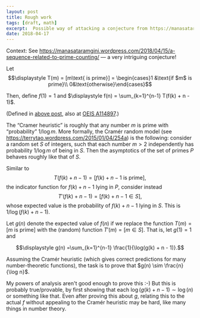 ```yaml
---
layout: post
title: Rough work
tags: [draft, math]
excerpt:  Possible way of attacking a conjecture from https://manasataramgini.wordpress.com/2018/04/15
date: 2018-04-17
---
```


Context: See <https://manasataramgini.wordpress.com/2018/04/15/a-sequence-related-to-prime-counting/> — a very intriguing conjecture!

Let $$\displaystyle T(m) = [m\text{ is prime}] = \begin{cases}1 &\text{if $m$ is prime}\\ 0&\text{otherwise}\end{cases}$$

Then, define $f(1) = 1$ and $\displaystyle f(n) = \sum_{k=1}^{n-1} T(f(k) + n - 1)$.

(Defined in [above post](https://manasataramgini.wordpress.com/2018/04/15/a-sequence-related-to-prime-counting/), also at [OEIS A114897](http://oeis.org/A114897).)

The “Cramer heuristic” is roughly that any number $m$ is prime with “probability” $1/{\log m}$. More formally, the Cramér random model (see <https://terrytao.wordpress.com/2015/01/04/254a>) is the following: consider a random set $S$ of integers, such that each number $m > 2$ independently has probability $1/\log m$ of being in $S$. Then the asymptotics of the set of primes $P$ behaves roughly like that of $S$.

Similar to
$$T(f(k) + n - 1) = [f(k) + n - 1\text{ is prime}],$$
the indicator function for $f(k) + n - 1$ lying in $P$, consider instead
$$T'(f(k) + n - 1) = [f(k) + n - 1 \in S],$$
whose expected value is the probability of $f(k) + n - 1$ lying in $S$. This is $1/\log(f(k) + n - 1)$.

Let $g(n)$ denote the expected value of $f(n)$ if we replace the function $T(m) = [m\text{ is prime}]$ with the (random) function $T'(m) = [m \in S]$. That is, let $g(1) = 1$ and

$$\displaystyle g(n) =\sum_{k=1}^{n-1} \frac{1}{\log(g(k) + n - 1)}.$$

Assuming the Cramér heuristic (which gives correct predictions for many number-theoretic functions), the task is to prove that $g(n) \sim \frac{n}{\log n}$.

My powers of analysis aren't good enough to prove this :-) But this is probably true/provable, by first showing that each $\log(g(k) + n - 1) \sim \log(n)$ or something like that. Even after proving this about $g$, relating this to the actual $f$ without appealing to the Cramér heuristic may be hard, like many things in number theory.
